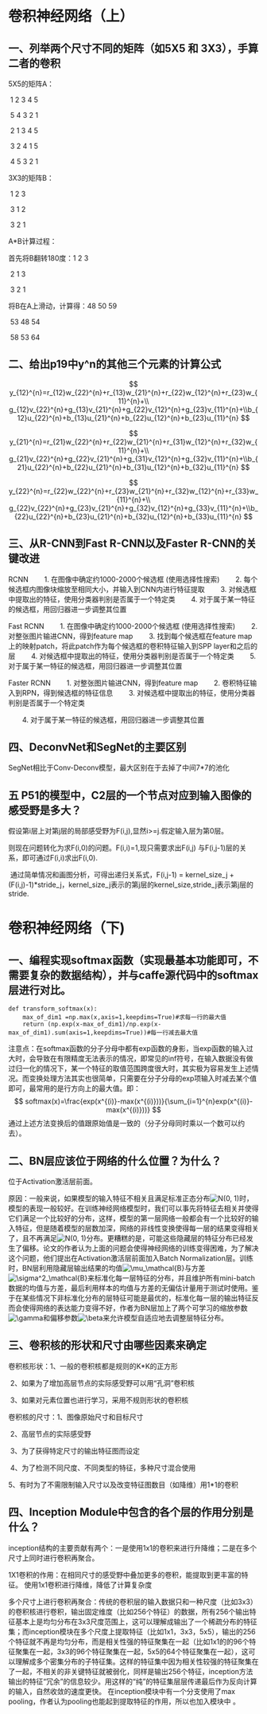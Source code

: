 # 卷积神经网络（上）

## 一、列举两个尺寸不同的矩阵（如5X5 和 3X3），手算二者的卷积

5X5的矩阵A：

​								1 2 3 4 5

​								5 4 3 2 1 

​								2 1 3 4 5

​								3 2 4 1 5

​								4 5 3 2 1

3X3的矩阵B：

​								1 2 3

​								3 1 2

​								3 2 1

A*B计算过程：

首先将B翻转180度：1 2 3   

​                                    2 1 3

​				    3 2 1

将B在A上滑动，计算得：48 50 59

​					    53 48 54

​                                            58 53 64

## 二、给出p19中y^n的其他三个元素的计算公式

$$
y_{12}^{n}=r_{12}w_{22}^{n}+r_{13}w_{21}^{n}+r_{22}w_{12}^{n}+r_{23}w_{11}^{n}+\\
g_{12}v_{22}^{n}+g_{13}v_{21}^{n}+g_{22}v_{12}^{n}+g_{23}v_{11}^{n}+\\b_{12}u_{22}^{n}+b_{13}u_{21}^{n}+b_{22}u_{12}^{n}+b_{23}u_{11}^{n}
$$

$$
y_{21}^{n}=r_{21}w_{22}^{n}+r_{22}w_{21}^{n}+r_{31}w_{12}^{n}+r_{32}w_{11}^{n}+\\
g_{21}v_{22}^{n}+g_{22}v_{21}^{n}+g_{31}v_{12}^{n}+g_{32}v_{11}^{n}+\\b_{21}u_{22}^{n}+b_{22}u_{21}^{n}+b_{31}u_{12}^{n}+b_{32}u_{11}^{n}
$$

$$
y_{22}^{n}=r_{22}w_{22}^{n}+r_{23}w_{21}^{n}+r_{32}w_{12}^{n}+r_{33}w_{11}^{n}+\\
g_{22}v_{22}^{n}+g_{23}v_{21}^{n}+g_{32}v_{12}^{n}+g_{33}v_{11}^{n}+\\b_{22}u_{22}^{n}+b_{23}u_{21}^{n}+b_{32}u_{12}^{n}+b_{33}u_{11}^{n}
$$

## 三、从R-CNN到Fast R-CNN以及Faster R-CNN的关键改进

RCNN
　　1.	在图像中确定约1000-2000个候选框 (使用选择性搜索)
　　2. 每个候选框内图像块缩放至相同大小，并输入到CNN内进行特征提取 
　　3.	对候选框中提取出的特征，使用分类器判别是否属于一个特定类 
　　4.	对于属于某一特征的候选框，用回归器进一步调整其位置

Fast RCNN
　　1.	在图像中确定约1000-2000个候选框 (使用选择性搜索)
　　2.	对整张图片输进CNN，得到feature map
　　3.	找到每个候选框在feature map上的映射patch，将此patch作为每个候选框的卷积特征输入到SPP layer和之后的层
　　4.	对候选框中提取出的特征，使用分类器判别是否属于一个特定类 
　　5.	对于属于某一特征的候选框，用回归器进一步调整其位置

Faster RCNN
　　1.	对整张图片输进CNN，得到feature map
　　2.	卷积特征输入到RPN，得到候选框的特征信息
　　3.	对候选框中提取出的特征，使用分类器判别是否属于一个特定类 

　　4.	对于属于某一特征的候选框，用回归器进一步调整其位置

## 四、DeconvNet和SegNet的主要区别

SegNet相比于Conv-Deconv模型，最大区别在于去掉了中间7*7的池化

## 五 P51的模型中，C2层的一个节点对应到输入图像的感受野是多大？

假设第i层上对第j层的局部感受野为F(i,j),显然i>=j.假定输入层为第0层。

则现在问题转化为求F(i,0)的问题。F(i,i)=1,现只需要求出F(i,j) 与F(i,j-1)层的关系，即可通过F(i,i)求出F(i,0).

 通过简单情况和画图分析，可得出递归关系式，F(i,j-1) = kernel_size_j + (F(i,j)-1)*stride_j，kernel_size_j表示的第j层的kernel_size,stride_j表示第j层的stride.



# 卷积神经网络（下)

##  一、编程实现softmax函数（实现最基本功能即可，不需要复杂的数据结构），并与caffe源代码中的softmax层进行对比。

```
def transform_softmax(x):
    max_of_dim1 =np.max(x,axis=1,keepdims=True)#求每一行的最大值
    return (np.exp(x-max_of_dim1)/np.exp(x-max_of_dim1).sum(axis=1,keepdims=True))#每一行减去最大值
```

注意点：在softmax函数的分子分母中都有exp函数的身影，当exp函数的输入过大时，会导致在有限精度无法表示的情况，即常见的inf符号，在输入数据没有做过归一化的情况下，某一个特征的取值范围跨度很大时，其实极为容易发生上述情况。而变换处理方法其实也很简单，只需要在分子分母的exp项输入时减去某个值即可，最常用的是行方向上的最大值。即：
$$
softmax(x)=\frac{exp(x^{(i)}-max(x^{(i)}))}{\sum_{i=1}^{n}exp(x^{(i)}-max(x^{(i)}))}
$$
通过上述方法变换后的值跟原始值是一致的（分子分母同时乘以一个数可以约去）。

## 二、BN层应该位于网络的什么位置？为什么？

位于Activation激活层前面。

原因：一般来说，如果模型的输入特征不相关且满足标准正态分布![N(0, 1)](http://www.zhihu.com/equation?tex=N%280%2C+1%29)时，模型的表现一般较好。在训练神经网络模型时，我们可以事先将特征去相关并使得它们满足一个比较好的分布，这样，模型的第一层网络一般都会有一个比较好的输入特征，但是随着模型的层数加深，网络的非线性变换使得每一层的结果变得相关了，且不再满足![N(0, 1)](http://www.zhihu.com/equation?tex=N%280%2C+1%29)分布。更糟糕的是，可能这些隐藏层的特征分布已经发生了偏移。论文的作者认为上面的问题会使得神经网络的训练变得困难，为了解决这个问题，他们提出在Activation激活层前面加入Batch Normalization层。训练时，BN层利用隐藏层输出结果的均值![\mu_\mathcal{B}](http://www.zhihu.com/equation?tex=%5Cmu_%5Cmathcal%7BB%7D)与方差![\sigma^2_\mathcal{B}](http://www.zhihu.com/equation?tex=%5Csigma%5E2_%5Cmathcal%7BB%7D)来标准化每一层特征的分布，并且维护所有mini-batch数据的均值与方差，最后利用样本的均值与方差的无偏估计量用于测试时使用。鉴于在某些情况下非标准化分布的层特征可能是最优的，标准化每一层的输出特征反而会使得网络的表达能力变得不好，作者为BN层加上了两个可学习的缩放参数![\gamma](http://www.zhihu.com/equation?tex=%5Cgamma)和偏移参数![\beta](http://www.zhihu.com/equation?tex=%5Cbeta)来允许模型自适应地去调整层特征分布。

## 三、卷积核的形状和尺寸由哪些因素来确定

卷积核形状：1、一般的卷积核都是规则的K*K的正方形

​        		2、如果为了增加高层节点的实际感受野可以用“孔洞”卷积核

​			3、如果对元素位置也进行学习，采用不规则形状的卷积核

卷积核的尺寸：1、图像原始尺寸和目标尺寸

​			    2、高层节点的实际感受野

​			    3、为了获得特定尺寸的输出特征图而设定

​			    4、为了检测不同尺度、不同类型的特征，多种尺寸混合使用

​			    5、有时为了不需限制输入尺寸以及改变特征图数目（如降维）用1*1的卷积

## 四、Inception Module中包含的各个层的作用分别是什么？

inception结构的主要贡献有两个：一是使用1x1的卷积来进行升降维；二是在多个尺寸上同时进行卷积再聚合。 

1X1卷积的作用：在相同尺寸的感受野中叠加更多的卷积，能提取到更丰富的特征。 使用1x1卷积进行降维，降低了计算复杂度 

多个尺寸上进行卷积再聚合：传统的卷积层的输入数据只和一种尺度（比如3x3）的卷积核进行卷积，输出固定维度（比如256个特征）的数据，所有256个输出特征基本上是均匀分布在3x3尺度范围上，这可以理解成输出了一个稀疏分布的特征集；而inception模块在多个尺度上提取特征（比如1x1，3x3，5x5），输出的256个特征就不再是均匀分布，而是相关性强的特征聚集在一起（比如1x1的的96个特征聚集在一起，3x3的96个特征聚集在一起，5x5的64个特征聚集在一起），这可以理解成多个密集分布的子特征集。这样的特征集中因为相关性较强的特征聚集在了一起，不相关的非关键特征就被弱化，同样是输出256个特征，inception方法输出的特征“冗余”的信息较少。用这样的“纯”的特征集层层传递最后作为反向计算的输入，自然收敛的速度更快。 在inception模块中有一个分支使用了max pooling，作者认为pooling也能起到提取特征的作用，所以也加入模块中 。